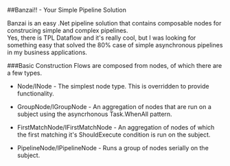 ##Banzai!! - Your Simple Pipeline Solution

Banzai is an easy .Net pipeline solution that contains composable nodes for construcing simple and complex pipelines.  
Yes, there is TPL Dataflow and it's really cool, but I was looking for something easy that solved the 80% case of simple
asynchronous pipelines in my business applications.

###Basic Construction 
Flows are composed from nodes, of which there are a few types.

* Node/INode - The simplest node type.  This is overridden to provide functionality.

* GroupNode/IGroupNode - An aggregation of nodes that are run on a subject using the asyncrhonous Task.WhenAll pattern.

* FirstMatchNode/IFirstMatchNode - An aggregation of nodes of which the first matching it's ShouldExecute condition is run on the subject.

* PipelineNode/IPipelineNode - Runs a group of nodes serially on the subject.


